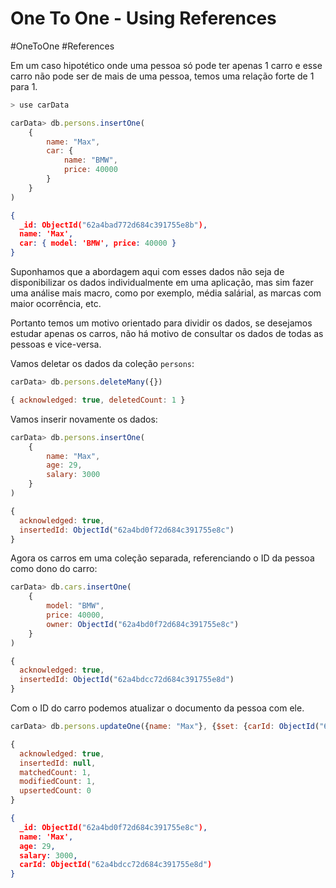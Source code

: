 # One To One - Using References
#OneToOne #References

Em um caso hipotético onde uma pessoa só pode ter apenas 1 carro e esse carro não pode ser de mais de uma pessoa, temos uma relação forte de 1 para 1.

```javascript
> use carData

carData> db.persons.insertOne(
	{
		name: "Max",
		car: {
			name: "BMW",
			price: 40000
		}
	}
)
```

```json
{
  _id: ObjectId("62a4bad772d684c391755e8b"),
  name: 'Max',
  car: { model: 'BMW', price: 40000 }
}
```

Suponhamos que a abordagem aqui com esses dados não seja de disponibilizar os dados individualmente em uma aplicação, mas sim fazer uma análise mais macro, como por exemplo, média salárial, as marcas com maior ocorrência, etc.

Portanto temos um motivo orientado para dividir os dados, se desejamos estudar apenas os carros, não há motivo de consultar os dados de todas as pessoas e vice-versa.

Vamos deletar os dados da coleção `persons`:
```javascript
carData> db.persons.deleteMany({})

{ acknowledged: true, deletedCount: 1 }
```

Vamos inserir novamente os dados:
```javascript
carData> db.persons.insertOne(
	{
		name: "Max",
		age: 29,
		salary: 3000
	}
)

{
  acknowledged: true,
  insertedId: ObjectId("62a4bd0f72d684c391755e8c")
}
```

Agora os carros em uma coleção separada, referenciando o ID da pessoa como dono do carro:
```javascript
carData> db.cars.insertOne(
	{
		model: "BMW",
		price: 40000,
		owner: ObjectId("62a4bd0f72d684c391755e8c")
	}
)

{
  acknowledged: true,
  insertedId: ObjectId("62a4bdcc72d684c391755e8d")
}
```

Com o ID do carro podemos atualizar o documento da pessoa com ele.
```javascript
carData> db.persons.updateOne({name: "Max"}, {$set: {carId: ObjectId("62a4bdcc72d684c391755e8d")}})

{
  acknowledged: true,
  insertedId: null,
  matchedCount: 1,
  modifiedCount: 1,
  upsertedCount: 0
}
```

```json
{
  _id: ObjectId("62a4bd0f72d684c391755e8c"),
  name: 'Max',
  age: 29,
  salary: 3000,
  carId: ObjectId("62a4bdcc72d684c391755e8d")
}
```